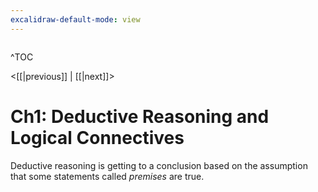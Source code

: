 ```yaml
---
excalidraw-default-mode: view
---
```


```toc

```

^TOC

<[[|previous]] | [[|next]]>

# Ch1: Deductive Reasoning and Logical Connectives

Deductive reasoning is getting to a conclusion based on the assumption that some statements called *premises* are true. 
